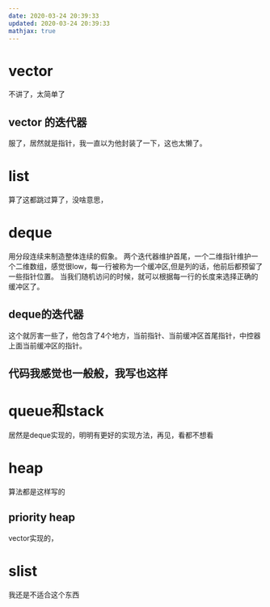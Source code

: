 ```yaml
---
date: 2020-03-24 20:39:33
updated: 2020-03-24 20:39:33
mathjax: true
---
```


# vector
 不讲了，太简单了

## vector 的迭代器
 服了，居然就是指针，我一直以为他封装了一下，这也太懒了。

# list
算了这都跳过算了，没啥意思，

# deque
 用分段连续来制造整体连续的假象。
 两个迭代器维护首尾，一个二维指针维护一个二维数组，感觉很low，每一行被称为一个缓冲区,但是列的话，他前后都预留了一些指针位置。
 当我们随机访问的时候，就可以根据每一行的长度来选择正确的缓冲区了。
## deque的迭代器
 这个就厉害一些了，他包含了4个地方，当前指针、当前缓冲区首尾指针，中控器上面当前缓冲区的指针。
## 代码我感觉也一般般，我写也这样

# queue和stack
 居然是deque实现的，明明有更好的实现方法，再见，看都不想看

# heap
 算法都是这样写的
## priority heap
 vector实现的，

# slist
我还是不适合这个东西